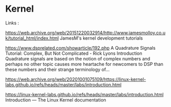 # Kernel
Links :

https://web.archive.org/web/20151220032914/http://www.jamesmolloy.co.uk/tutorial_html/index.html
JamesM's kernel development tutorials
 
https://www.dsprelated.com/showarticle/192.php
A Quadrature Signals Tutorial: Complex, But Not Complicated - Rick Lyons
Introduction Quadrature signals are based on the notion of complex numbers and perhaps no other topic causes more heartache for newcomers to DSP than these numbers and their strange terminology of...

https://web.archive.org/web/20201001075109/https://linux-kernel-labs.github.io/refs/heads/master/labs/introduction.html
 
https://linux-kernel-labs.github.io/refs/heads/master/labs/introduction.html
Introduction — The Linux Kernel  documentation

 
